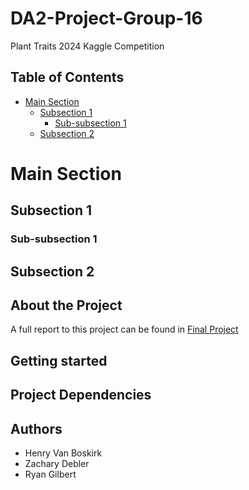# DA2-Project-Group-16
Plant Traits 2024 Kaggle Competition

## Table of Contents

- [Main Section](#main-section)
    - [Subsection 1](#subsection-1)
        - [Sub-subsection 1](#sub-subsection-1)
    - [Subsection 2](#subsection-2)

# Main Section
## Subsection 1
### Sub-subsection 1
## Subsection 2

## About the Project
A full report to this project can be found in [Final Project](https://github.com/henryvanboskirk/DA2-Project-Group-16/blob/main/DA2%20Project%20Report%20(2).docm)

## Getting started

## Project Dependencies

## Authors
* Henry Van Boskirk
* Zachary Debler
* Ryan Gilbert
